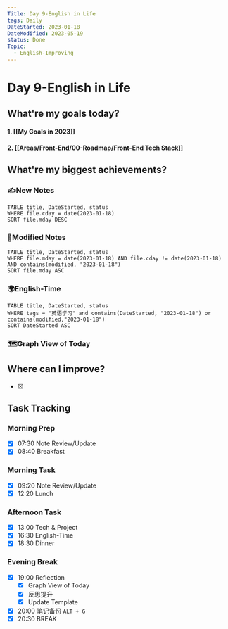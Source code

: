 ```yaml
---
Title: Day 9-English in Life
tags: Daily
DateStarted: 2023-01-18
DateModified: 2023-05-19
status: Done
Topic:
  - English-Improving
---
```


# Day 9-English in Life

## What're my goals today?

#### 1. [[My Goals in 2023]]

#### 2. [[Areas/Front-End/00-Roadmap/Front-End Tech Stack]]

## What're my biggest achievements?

### ✍️New Notes

```dataview
TABLE title, DateStarted, status
WHERE file.cday = date(2023-01-18)
SORT file.mday DESC
```

### 📝Modified Notes

```dataview
TABLE title, DateStarted, status
WHERE file.mday = date(2023-01-18) AND file.cday != date(2023-01-18) AND contains(modified, "2023-01-18")
SORT file.mday ASC
```

### 🌍English-Time

```dataview
TABLE title, DateStarted, status
WHERE tags = "英语学习" and contains(DateStarted, "2023-01-18") or contains(modified,"2023-01-18")
SORT DateStarted ASC
```

### 🗺️Graph View of Today

## Where can I improve?

- [x]

## Task Tracking

### Morning Prep

- [x] 07:30 Note Review/Update
- [x] 08:40 Breakfast

### Morning Task

- [x] 09:20 Note Review/Update
- [x] 12:20 Lunch

### Afternoon Task

- [x] 13:00 Tech & Project
- [x] 16:30 English-Time
- [x] 18:30 Dinner

### Evening Break

- [x] 19:00 Reflection
  - [x] Graph View of Today
  - [x] 反思提升
  - [x] Update Template
- [x] 20:00 笔记备份 `ALT + G`
- [x] 20:30 BREAK
